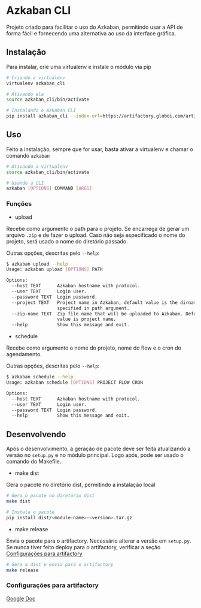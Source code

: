 # Azkaban CLI

Projeto criado para facilitar o uso do Azkaban, permitindo usar a API de forma fácil e fornecendo uma alternativa ao uso da interface gráfica.

## Instalação

Para instalar, crie uma virtualenv e instale o módulo via pip
```sh
# Criando a virtualenv
virtualenv azkaban_cli

# Ativando ela
source azkaban_cli/bin/activate

# Instalando o Azkaban CLI
pip install azkaban_cli --index-url=https://artifactory.globoi.com/artifactory/api/pypi/pypi-all/simple
```

## Uso

Feito a instalação, sempre que for usar, basta ativar a virtualenv e chamar o comando ```azkaban```

```sh
# Ativando a virtualenv
source azkaban_cli/bin/activate

# Usando a CLI
azkaban [OPTIONS] COMMAND [ARGS]
```

### Funções

* upload

Recebe como argumento o path para o projeto. Se encarrega de gerar um arquivo ```.zip``` e de fazer o upload. Caso não seja especificado o nome do projeto, será usado o nome do diretório passado. 

Outras opções, descritas pelo ```--help```:

```sh
$ azkaban upload --help
Usage: azkaban upload [OPTIONS] PATH

Options:
  --host TEXT      Azkaban hostname with protocol.
  --user TEXT      Login user.
  --password TEXT  Login password.
  --project TEXT   Project name in Azkaban, default value is the dirname
                   specified in path argument.
  --zip-name TEXT  Zip file name that will be uploaded to Azkaban. Default
                   value is project name.
  --help           Show this message and exit.
```

* schedule

Recebe como argumento o nome do projeto, nome do flow e o cron do agendamento. 

Outras opções, descritas pelo ```--help```:

```sh
$ azkaban schedule --help
Usage: azkaban schedule [OPTIONS] PROJECT FLOW CRON

Options:
  --host TEXT      Azkaban hostname with protocol.
  --user TEXT      Login user.
  --password TEXT  Login password.
  --help           Show this message and exit.
```

## Desenvolvendo

Após o desenvolvimento, a geração de pacote deve ser feita atualizando a versão no ```setup.py``` e no módulo principal. Logo após, pode ser usado o comando do Makefile.

* make dist

Gera o pacote no diretório dist, permitindo a instalação local

```sh
# Gera o pacote no diretório dist
make dist

# Instala o pacote
pip install dist/<module-name>-<version>.tar.gz
```

* make release

Envia o pacote para o artifactory. Necessário alterar a versão em ```setup.py```. Se nunca tiver feito deploy para o artifactory, verificar a seção [Configurações para artifactory](#configurações-para-artifactory)

```sh
# Gera a dist e envia para o artifactory
make release
```

### Configurações para artifactory

[Google Doc](https://docs.google.com/document/d/1zgbYfdU0KPF3IeK9udVk7FKXqFCD8swhfXLSyzmyIIw)
